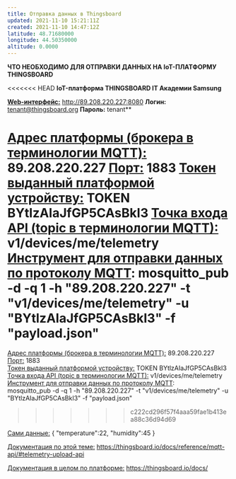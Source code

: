 ```yaml
---
title: Отправка данных в Thingsboard
updated: 2021-11-10 15:21:11Z
created: 2021-11-10 14:47:12Z
latitude: 48.71680000
longitude: 44.50350000
altitude: 0.0000
---
```


**ЧТО НЕОБХОДИМО ДЛЯ ОТПРАВКИ ДАННЫХ НА IoT-ПЛАТФОРМУ THINGSBOARD**

<<<<<<< HEAD
**IoT-платформа THINGSBOARD IT Академии Samsung**

**<ins>Web-интерфейс:</ins>** http://89.208.220.227:8080
**Логин:** tenant@thingsboard.org
**Пароль:** tenant**

<ins>**Адрес платформы (брокера в терминологии MQTT):**</ins> 89.208.220.227 <ins>**Порт:**</ins> 1883
<ins>**Токен выданный платформой устройству:**</ins> TOKEN BYtlzAIaJfGP5CAsBkI3
<ins>**Точка входа API (topic в терминологии MQTT):**</ins> v1/devices/me/telemetry
<ins>**Инструмент для отправки данных по протоколу MQTT**</ins>:
mosquitto_pub -d -q 1 -h "89.208.220.227" -t "v1/devices/me/telemetry" -u "BYtlzAIaJfGP5CAsBkI3" -f "payload.json"
=======
<ins>Адрес платформы (брокера в терминологии MQTT):</ins> 89.208.220.227 <ins>Порт:</ins> 1883<br>
<ins>Токен выданный платформой устройству:</ins> TOKEN BYtlzAIaJfGP5CAsBkI3<br>
<ins>Точка входа API (topic в терминологии MQTT):</ins> v1/devices/me/telemetry<br>
<ins>Инструмент для отправки данных по протоколу MQTT</ins>:<br>
    mosquitto_pub -d -q 1 -h "89.208.220.227" -t "v1/devices/me/telemetry" -u "BYtlzAIaJfGP5CAsBkI3" -f "payload.json"
>>>>>>> c222cd296f57f4aaa59fae1b413ea88c36d94d69

<ins>Сами данные:</ins>
    {
    "temperature":22,
    "humidity":45
    }

<ins>Документация по этой теме:</ins>
https://thingsboard.io/docs/reference/mqtt-api/#telemetry-upload-api

<ins>Документация в целом по платформе:</ins>
https://thingsboard.io/docs/
